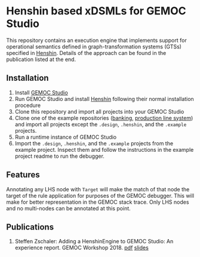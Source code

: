 # Henshin based xDSMLs for GEMOC Studio 

This repository contains an execution engine that implements support for operational semantics defined in graph-transformation systems (GTSs) specified in [Henshin](https://www.eclipse.org/henshin/). Details of the approach can be found in the publication listed at the end.

## Installation

1. Install [GEMOC Studio](http://gemoc.org/studio.html)
2. Run GEMOC Studio and install [Henshin](https://www.eclipse.org/henshin/) following their normal installation procedure
3. Clone this repository and import all projects into your GEMOC Studio
4. Clone one of the example repositories ([banking](https://github.com/szschaler/banking_language), [production line system](https://github.com/szschaler/pls_language)) and import all projects except the `.design`, `.henshin`, and the `.example` projects. 
5. Run a runtime instance of GEMOC Studio
6. Import the `.design`, `.henshin`, and the `.example` projects from the example project. Inspect them and follow the instructions in the example project readme to run the debugger.

## Features

Annotating any LHS node with `Target` will make the match of that node the target of the rule application for purposes of the GEMOC debugger. This will make for better representation in the GEMOC stack trace. Only LHS nodes and no multi-nodes can be annotated at this point.

## Publications

1. Steffen Zschaler: Adding a HenshinEngine to GEMOC Studio: An experience report. GEMOC Workshop 2018.
[pdf](http://www.steffen-zschaler.de/download.php?type=pdf&id=123) [slides](http://gemoc.org/pub/20181015-GEMOC18/gemoc18-zschaler-slides.pdf)
